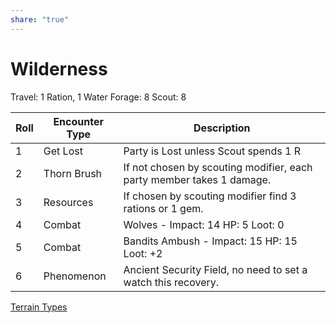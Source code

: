 ```yaml
---
share: "true"
---
```




# Wilderness

Travel: 1 Ration, 1 Water
Forage: 8
Scout: 8

| Roll | Encounter Type | Description |
| ---- | ---- | ---- |
| 1 | Get Lost | Party is Lost unless Scout spends 1 R |
| 2 | Thorn Brush | If not chosen by scouting modifier, each party member takes 1 damage. |
| 3 | Resources | If chosen by scouting modifier find 3 rations or 1 gem. |
| 4 | Combat | Wolves - Impact: 14 HP: 5 Loot: 0 |
| 5 | Combat | Bandits Ambush - Impact: 15 HP: 15 Loot: +2 |
| 6 | Phenomenon | Ancient Security Field, no need to set a watch this recovery. |
[Terrain Types](./Terrain%20Types.html)
